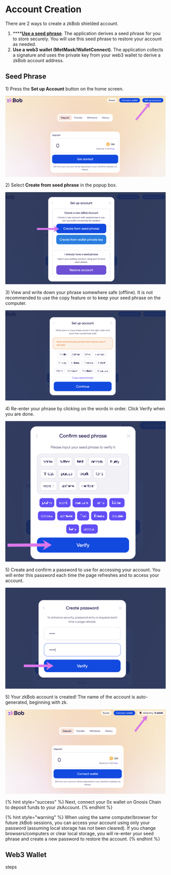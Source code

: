 # Account Creation

There are 2 ways to create a zkBob shielded account.&#x20;

1. ****[**Use a seed phrase**](./#seed-phrase). The application derives a seed phrase for you to store securely. You will use this seed phrase to restore your account as needed.
2. **Use a web3 wallet (MetMask/WalletConnect)**. The application collects a signature and uses the private key from your web3 wallet to derive a zkBob account address.

## Seed Phrase

1\) Press the **Set up Account** button on the home screen.

![](../../../.gitbook/assets/setup-acct.png)

2\) Select **Create from seed phrase** in the popup box.

![](../../../.gitbook/assets/seed-phrase-1.png)

3\) View and write down your phrase somewhere safe (offline). It is not recommended to use the copy feature or to keep your seed phrase on the computer.&#x20;

![](../../../.gitbook/assets/seed-2.png)

4\) Re-enter your phrase by clicking on the words in order. Click Verify when you are done.

![](../../../.gitbook/assets/confirm-seed.png)

5\) Create and confirm a password to use for accessing your account. You will enter this password each time the page refreshes and to access your account.

![](../../../.gitbook/assets/zkbob-password.png)

5\) Your zkBob account is created! The name of the account is auto-generated, beginning with zk.

![](../../../.gitbook/assets/zkbob-final.png)

{% hint style="success" %}
Next, connect your 0x wallet on Gnosis Chain to deposit funds to your zkAccount.
{% endhint %}

{% hint style="warning" %}
When using the same computer/browser for future zkBob sessions, you can access your account using only your password (assuming local storage has not been cleared). If you change browsers/computers or clear local storage, you will re-enter your seed phrase and create a new password to restore the account.
{% endhint %}

## Web3 Wallet

steps



